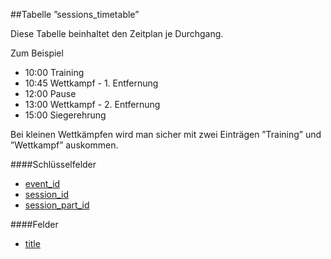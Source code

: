 ##Tabelle ”sessions_timetable”

Diese Tabelle beinhaltet den Zeitplan je Durchgang. 

Zum Beispiel

* 10:00 Training 
* 10:45 Wettkampf - 1. Entfernung 
* 12:00 Pause 
* 13:00 Wettkampf - 2. Entfernung 
* 15:00 Siegerehrung 

Bei kleinen Wettkämpfen wird man sicher mit zwei Einträgen ”Training” und ”Wettkampf” auskommen. 

####Schlüsselfelder

* [event_id]
* [session_id]
* [session_part_id]

####Felder

* [title]


[event_id]:kapitel_07_e.md#event_id
[session_id]:kapitel_07_s.md#session_id
[session_part_id]:kapitel_07_s.md#session_part_id
[title]:kapitel_07_t.md#title
